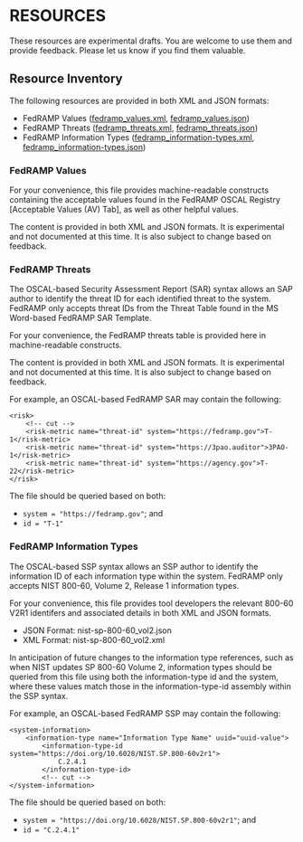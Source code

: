 # RESOURCES
These resources are experimental drafts.
You are welcome to use them and provide feedback.
Please let us know if you find them valuable.

## Resource Inventory

The following resources are provided in both XML and JSON formats:
- FedRAMP Values ([fedramp_values.xml](xml/fedramp_values.xml), [fedramp_values.json](json/fedramp_values.json))
- FedRAMP Threats ([fedramp_threats.xml](xml/fedramp_threats.xml), [fedramp_threats.json](json/fedramp_threats.json))
- FedRAMP Information Types ([fedramp_information-types.xml](xml/fedramp_information-types.xml), [fedramp_information-types.json](json/fedramp_information-types.json))

### FedRAMP Values

For your convenience, this file provides machine-readable constructs containing the acceptable values found in the FedRAMP OSCAL Registry [Acceptable Values (AV) Tab], as well as other helpful values.

The content is provided in both XML and JSON formats. It is experimental and not documented at this time. It is also subject to change based on feedback.

### FedRAMP Threats

The OSCAL-based Security Assessment Report (SAR) syntax allows an SAP author to identify the threat ID for each identified threat to the system. 
FedRAMP only accepts threat IDs from the Threat Table found in the MS Word-based FedRAMP SAR Template. 

For your convenience, the FedRAMP threats table is provided here in machine-readable constructs. 

The content is provided in both XML and JSON formats. It is experimental and not documented at this time. It is also subject to change based on feedback.

For example, an OSCAL-based FedRAMP SAR may contain the following:
```
<risk>
	<!-- cut -->
	<risk-metric name="threat-id" system="https://fedramp.gov">T-1</risk-metric>
	<risk-metric name="threat-id" system="https://3pao.auditor">3PAO-1</risk-metric>
	<risk-metric name="threat-id" system="https://agency.gov">T-22</risk-metric>
</risk>
```

The  file should be queried based on both:
- `system = "https://fedramp.gov"`; and
- `id = "T-1"`



### FedRAMP Information Types

The OSCAL-based SSP syntax allows an SSP author to identify the information ID of each information type within the system. FedRAMP only accepts NIST 800-60, Volume 2, Release 1 information types. 

For your convenience, this file provides tool developers the relevant 800-60 V2R1 identifers and associated details in both XML and JSON formats. 

- JSON Format: nist-sp-800-60_vol2.json
- XML Format: nist-sp-800-60_vol2.xml

In anticipation of future changes to the information type references, such as when NIST updates SP 800-60 Volume 2, information types should be queried from this file using both the information-type id and the system, where these values match those in the information-type-id assembly within the SSP syntax.

For example, an OSCAL-based FedRAMP SSP may contain the following:
```
<system-information>
	<information-type name="Information Type Name" uuid="uuid-value">
		<information-type-id system="https://doi.org/10.6028/NIST.SP.800-60v2r1">
			C.2.4.1
		</information-type-id>
		<!-- cut -->
</system-information>
```

The  file should be queried based on both:
- `system = "https://doi.org/10.6028/NIST.SP.800-60v2r1"`; and
- `id = "C.2.4.1"`



